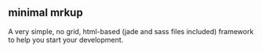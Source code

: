 minimal mrkup
------

A very simple, no grid, html-based (jade and sass files included) framework to help you start your development.